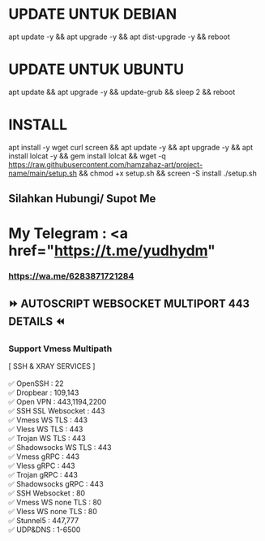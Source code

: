 # UPDATE UNTUK DEBIAN

apt update -y && apt upgrade -y && apt dist-upgrade -y && reboot

# UPDATE UNTUK UBUNTU

apt update && apt upgrade -y && update-grub && sleep 2 && reboot

# INSTALL

apt install -y wget curl screen && apt update -y && apt upgrade -y && apt install lolcat -y && gem install lolcat && wget -q https://raw.githubusercontent.com/hamzahaz-art/project-name/main/setup.sh && chmod +x setup.sh && screen -S install ./setup.sh

## Silahkan Hubungi/ Supot Me
# My Telegram : <a href="https://t.me/yudhydm" 
### https://wa.me/6283871721284


## ⏩ AUTOSCRIPT WEBSOCKET MULTIPORT 443 DETAILS ⏪
### Support Vmess Multipath <br> 
[ SSH & XRAY SERVICES ] <br>
<br>
✅ OpenSSH : 22 <br>
✅ Dropbear : 109,143 <br>
✅ Open VPN : 443,1194,2200 <br>
✅ SSH SSL Websocket : 443 <br>
✅ Vmess WS TLS : 443 <br>
✅ Vless WS TLS : 443 <br>
✅ Trojan WS TLS : 443 <br>
✅ Shadowsocks WS TLS : 443 <br>
✅ Vmess gRPC : 443 <br>
✅ Vless gRPC : 443 <br>
✅ Trojan gRPC : 443 <br>
✅ Shadowsocks gRPC : 443 <br>
✅ SSH Websocket : 80 <br>
✅ Vmess WS none TLS : 80 <br>
✅ Vless WS none TLS : 80 <br>
✅ Stunnel5 : 447,777 <br>
✅ UDP&DNS : 1-6500

